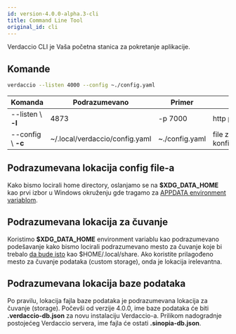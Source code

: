 ```yaml
---
id: version-4.0.0-alpha.3-cli
title: Command Line Tool
original_id: cli
---
```

Verdaccio CLI je Vaša početna stanica za pokretanje aplikacije.

## Komande

```bash
verdaccio --listen 4000 --config ~./config.yaml
```

| Komanda            | Podrazumevano                  | Primer         | Opis                   |
| ------------------ | ------------------------------ | -------------- | ---------------------- |
| --listen \ **-l** | 4873                           | -p 7000        | http port              |
| --config \ **-c** | ~/.local/verdaccio/config.yaml | ~./config.yaml | file za konfigurisanje |

## Podrazumevana lokacija config file-a

Kako bismo locirali home directory, oslanjamo se na **$XDG_DATA_HOME** kao prvi izbor u Windows okruženju gde tragamo za [APPDATA environment variablom](https://www.howtogeek.com/318177/what-is-the-appdata-folder-in-windows/).

## Podrazumevana lokacija za čuvanje

Koristimo **$XDG_DATA_HOME** environment variablu kao podrazumevano podešavanje kako bismo locirali podrazumevano mesto za čuvanje koje bi trebalo [da bude isto](https://askubuntu.com/questions/538526/is-home-local-share-the-default-value-for-xdg-data-home-in-ubuntu-14-04) kao $HOME/.local/share. Ako koristite prilagođeno mesto za čuvanje podataka (custom storage), onda je lokacija irelevantna.

## Podrazumevana lokacija baze podataka

Po pravilu, lokacija fajla baze podataka je podrazumevana lokacija za čuvanje (storage). Počevši od verzije 4.0.0, ime baze podataka će biti **.verdaccio-db.json** za novu instalaciju Verdaccio-a. Prilikom nadogradnje postojećeg Verdaccio servera, ime fajla će ostati **.sinopia-db.json**.